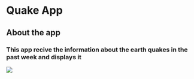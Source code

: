 # Quake App
##  About the app
### This app recive the information about the earth quakes in the past week and displays it 
![](http://url/to/img.png)
